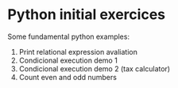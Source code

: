 # Python initial exercices
Some fundamental python examples:
1. Print relational expression avaliation
2. Condicional execution demo 1
3. Condicional execution demo 2 (tax calculator) 
4. Count even and odd numbers
